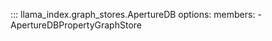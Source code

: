 ::: llama_index.graph_stores.ApertureDB
    options:
      members:
        - ApertureDBPropertyGraphStore
